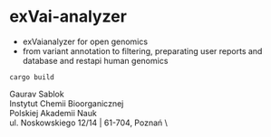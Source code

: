 # exVai-analyzer
 - exVaianalyzer for open genomics
 - from variant annotation to filtering, preparating user reports and database and restapi human genomics
 
 ```
 cargo build
 ```

 Gaurav Sablok \
 Instytut Chemii Bioorganicznej \
 Polskiej Akademii Nauk \
 ul. Noskowskiego 12/14 | 61-704, Poznań \


